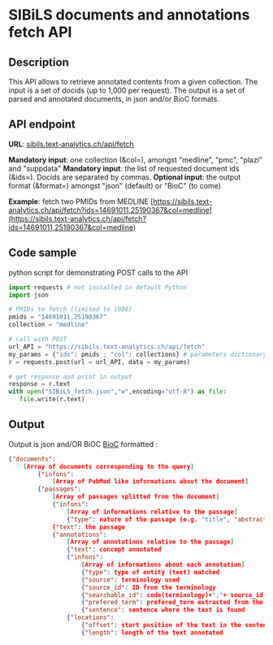 # SIBiLS documents and annotations fetch API

## Description

This API allows to retrieve annotated contents from a given collection. The input is a set of docids (up to 1,000 per request). The output is a set of parsed and annotated documents, in json and/or BioC formats.

## API endpoint

**URL**: [sibils.text-analytics.ch/api/fetch](https://sibils.text-analytics.ch/api/fetch)

**Mandatory input**: one collection (&col=), amongst "medline", "pmc", "plazi" and "suppdata"
**Mandatory input**: the list of requested document ids (&ids=). Docids are separated by commas.
**Optional input**: the output format (&format=) amongst "json" (default) or "BioC" (to come)

**Example**: fetch two PMIDs from MEDLINE
[https://sibils.text-analytics.ch/api/fetch?ids=14691011,25190367&col=medline](https://sibils.text-analytics.ch/api/fetch?ids=14691011,25190367&col=medline)

## Code sample

python script for demonstrating POST calls to the API

```python
import requests # not installed in default Python
import json

# PMIDs to fetch (limited to 1000)
pmids = "14691011,25190367"
collection = "medline"

# call with POST
url_API = "https://sibils.text-analytics.ch/api/fetch"
my_params = {"ids": pmids ; "col": collections} # parameters dictionary
r = requests.post(url = url_API, data = my_params)

# get response and print in output
response = r.text
with open("SIBiLS_fetch.json","w",encoding="utf-8") as file:
   file.write(r.text)
```

## Output

Output is json and/OR BiOC [BioC](http://bioc.sourceforge.net/) formatted :

```json
{"documents": 
	[Array of documents corresponding to the query]
		{"infons": 
			[Array of PubMed like informations about the document]
		{"passages": 
			[Array of passages splitted from the document]
			{"infons": 
				[Array of informations relative to the passage]
				{"type": nature of the passage (e.g. "title", "abstract")
			{"text": the passage
			{"annotations": 
				[Array of annotations relative to the passage]
				{"text": concept annotated
				{"infons": 
					[Array of informations about each annotation]
					{"type": type of entity (text) matched
					{"source": terminology used
					{"source_id": ID from the terminology
					{"searchable_id": code(terminology)+";"+ source_id
					{"prefered_term": prefered_term extracted from the terminology
					{"sentence": sentence where the text is found
				{"locations":
					{"offset": start position of the text in the sentence
					{"length": length of the text annotated

```
